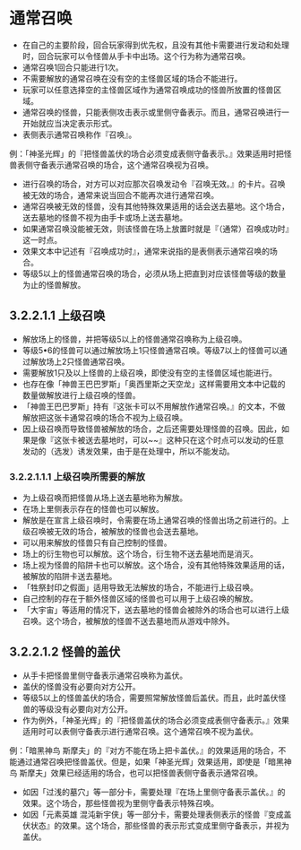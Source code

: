 # 通常召唤

* 在自己的主要阶段，回合玩家得到优先权，且没有其他卡需要进行发动和处理时，回合玩家可以令怪兽从手卡中出场。这个行为称为通常召唤。
* 通常召唤1回合只能进行1次。
* 不需要解放的通常召唤在没有空的主怪兽区域的场合不能进行。
* 玩家可以任意选择空的主怪兽区域作为通常召唤成功的怪兽所放置的怪兽区域。
* 通常召唤的怪兽，只能表侧攻击表示或里侧守备表示。而且，通常召唤进行一开始就应当决定表示形式。
* 表侧表示通常召唤称作『召唤』。

例：「神圣光辉」的『把怪兽盖伏的场合必须变成表侧守备表示。』效果适用时把怪兽表侧守备表示通常召唤的场合，这个通常召唤视为召唤。

* 进行召唤的场合，对方可以对应那次召唤发动令『召唤无效。』的卡片。召唤被无效的场合，通常来说当回合不能再次进行通常召唤。
* 通常召唤被无效的怪兽，没有其他特殊效果适用的话会送去墓地。这个场合，送去墓地的怪兽不视为由手卡或场上送去墓地。
* 如果通常召唤没能被无效，则该怪兽在场上放置时就是『（通常）召唤成功时』这一时点。
* 效果文本中记述有『召唤成功时』，通常来说指的是表侧表示通常召唤的场合。
* 等级5以上的怪兽通常召唤的场合，必须从场上把直到对应该怪兽等级的数量为止的怪兽解放。

## 3.2.2.1.1        上级召唤

* 解放场上的怪兽，并把等级5以上的怪兽通常召唤称为上级召唤。
* 等级5•6的怪兽可以通过解放场上1只怪兽通常召唤。等级7以上的怪兽可以通过解放场上2只怪兽通常召唤。
* 需要解放1只及以上怪兽的上级召唤，即使没有空的主怪兽区域也能进行。
* 也存在像「神兽王巴巴罗斯」「奥西里斯之天空龙」这样需要用文本中记载的数量做解放进行上级召唤的怪兽。
* 「神兽王巴巴罗斯」持有『这张卡可以不用解放作通常召唤。』的文本，不做解放把这张卡通常召唤的场合不视为上级召唤。
* 因上级召唤而导致怪兽被解放的场合，之后还需要处理怪兽的召唤。因此，如果是像『这张卡被送去墓地时，可以~~』这种只在这个时点可以发动的任意发动的（选发）诱发效果，由于是在处理中，所以不能发动。

### 3.2.2.1.1.1        上级召唤所需要的解放

* 为上级召唤而把怪兽从场上送去墓地称为解放。
* 在场上里侧表示存在的怪兽也可以解放。
* 解放是在宣言上级召唤时，令需要在场上通常召唤的怪兽出场之前进行的。上级召唤被无效的场合，被解放的怪兽也会送去墓地。
* 可以用来解放的怪兽只有自己控制的怪兽。
* 场上的衍生物也可以解放。这个场合，衍生物不送去墓地而是消灭。
* 场上视为怪兽的陷阱卡也可以解放。这个场合，没有其他特殊效果适用的话，被解放的陷阱卡送去墓地。
* 「牲祭封印之假面」适用导致无法解放的场合，不能进行上级召唤。
* 自己控制的存在于额外怪兽区域的怪兽也可以用于上级召唤的解放。
* 「大宇宙」等适用的情况下，送去墓地的怪兽会被除外的场合也可以进行上级召唤。这个场合，被解放的怪兽不送去墓地而从游戏中除外。

## 3.2.2.1.2        怪兽的盖伏

* 从手卡把怪兽里侧守备表示通常召唤称为盖伏。
* 盖伏的怪兽没有必要向对方公开。
* 等级5以上的怪兽盖伏的场合，需要照常解放怪兽后盖伏。而且，此时盖伏怪兽的等级没有必要向对方公开。
* 作为例外，「神圣光辉」的『把怪兽盖伏的场合必须变成表侧守备表示。』效果适用时可以表侧守备表示进行通常召唤。这个通常召唤不视为盖伏。

例：「暗黑神鸟 斯摩夫」的『对方不能在场上把卡盖伏。』的效果适用的场合，不能通过通常召唤把怪兽盖伏。但是，如果「神圣光辉」效果适用，即使是「暗黑神鸟 斯摩夫」效果已经适用的场合，也可以把怪兽表侧守备表示通常召唤。

* 如因「过浅的墓穴」等一部分卡，需要处理『在场上里侧守备表示盖伏。』的效果。这个场合，那些怪兽视为里侧守备表示特殊召唤。
* 如因「元素英雄 混沌新宇侠」等一部分卡，需要处理表侧表示的怪兽『变成盖伏状态』的效果。这个场合，那些怪兽的表示形式变成里侧守备表示，并视为盖伏。

